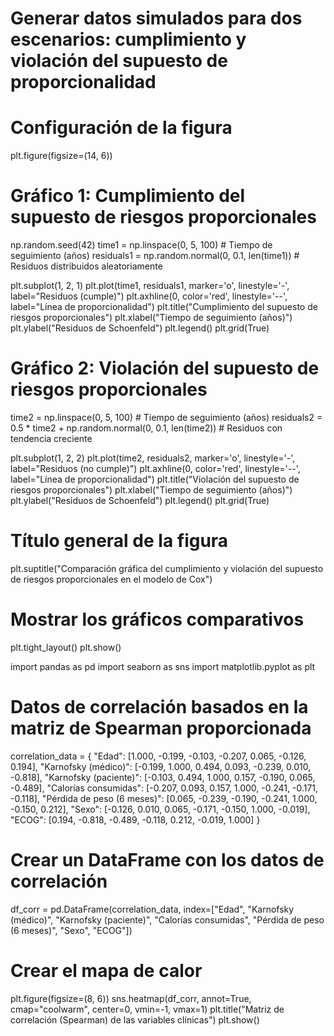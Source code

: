 # Generar datos simulados para dos escenarios: cumplimiento y violación del supuesto de proporcionalidad

# Configuración de la figura
plt.figure(figsize=(14, 6))

# Gráfico 1: Cumplimiento del supuesto de riesgos proporcionales
np.random.seed(42)
time1 = np.linspace(0, 5, 100)  # Tiempo de seguimiento (años)
residuals1 = np.random.normal(0, 0.1, len(time1))  # Residuos distribuidos aleatoriamente

plt.subplot(1, 2, 1)
plt.plot(time1, residuals1, marker='o', linestyle='-', label="Residuos (cumple)")
plt.axhline(0, color='red', linestyle='--', label="Línea de proporcionalidad")
plt.title("Cumplimiento del supuesto de riesgos proporcionales")
plt.xlabel("Tiempo de seguimiento (años)")
plt.ylabel("Residuos de Schoenfeld")
plt.legend()
plt.grid(True)

# Gráfico 2: Violación del supuesto de riesgos proporcionales
time2 = np.linspace(0, 5, 100)  # Tiempo de seguimiento (años)
residuals2 = 0.5 * time2 + np.random.normal(0, 0.1, len(time2))  # Residuos con tendencia creciente

plt.subplot(1, 2, 2)
plt.plot(time2, residuals2, marker='o', linestyle='-', label="Residuos (no cumple)")
plt.axhline(0, color='red', linestyle='--', label="Línea de proporcionalidad")
plt.title("Violación del supuesto de riesgos proporcionales")
plt.xlabel("Tiempo de seguimiento (años)")
plt.ylabel("Residuos de Schoenfeld")
plt.legend()
plt.grid(True)

# Título general de la figura
plt.suptitle("Comparación gráfica del cumplimiento y violación del supuesto de riesgos proporcionales en el modelo de Cox")

# Mostrar los gráficos comparativos
plt.tight_layout()
plt.show()

import pandas as pd
import seaborn as sns
import matplotlib.pyplot as plt

# Datos de correlación basados en la matriz de Spearman proporcionada
correlation_data = {
    "Edad": [1.000, -0.199, -0.103, -0.207, 0.065, -0.126, 0.194],
    "Karnofsky (médico)": [-0.199, 1.000, 0.494, 0.093, -0.239, 0.010, -0.818],
    "Karnofsky (paciente)": [-0.103, 0.494, 1.000, 0.157, -0.190, 0.065, -0.489],
    "Calorías consumidas": [-0.207, 0.093, 0.157, 1.000, -0.241, -0.171, -0.118],
    "Pérdida de peso (6 meses)": [0.065, -0.239, -0.190, -0.241, 1.000, -0.150, 0.212],
    "Sexo": [-0.126, 0.010, 0.065, -0.171, -0.150, 1.000, -0.019],
    "ECOG": [0.194, -0.818, -0.489, -0.118, 0.212, -0.019, 1.000]
}

# Crear un DataFrame con los datos de correlación
df_corr = pd.DataFrame(correlation_data, index=["Edad", "Karnofsky (médico)", "Karnofsky (paciente)", 
                                               "Calorías consumidas", "Pérdida de peso (6 meses)", 
                                               "Sexo", "ECOG"])

# Crear el mapa de calor
plt.figure(figsize=(8, 6))
sns.heatmap(df_corr, annot=True, cmap="coolwarm", center=0, vmin=-1, vmax=1)
plt.title("Matriz de correlación (Spearman) de las variables clínicas")
plt.show()

